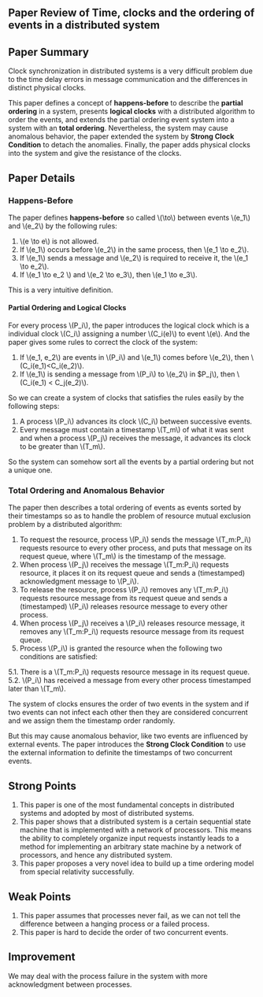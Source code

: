 ## Paper Review of Time, clocks and the ordering of events in a distributed system

## Paper Summary

Clock synchronization in distributed systems is a very difficult problem due to the time delay errors in message communication and the differences in distinct physical clocks. 

This paper defines a concept of **happens-before** to describe the **partial ordering** in a system, presents **logical clocks** with a distributed algorithm to order the events, and extends the partial ordering event system into a system with an **total ordering**.  Nevertheless, the system may cause anomalous behavior, the paper extended the system by **Strong Clock Condition** to detach the anomalies. Finally, the paper adds physical clocks into the system and give the resistance of the clocks.

## Paper Details
### Happens-Before

The paper defines **happens-before** so called \\(\to\\) between events \\(e_1\\) and \\(e_2\\) by the following rules:


1. \\(e \to e\\) is not allowed.
2. If \\(e_1\\) occurs before \\(e_2\\) in the same process, then \\(e_1 \to e_2\\).
3. If \\(e_1\\) sends a message and \\(e_2\\) is required to receive it, the \\(e_1 \to e_2\\).
4. If \\(e_1 \to e_2 \\) and \\(e_2 \to e_3\\), then \\(e_1 \to e_3\\).

This is a very intuitive definition.
####  Partial Ordering and Logical Clocks


For every process \\(P_i\\), the paper introduces the logical clock which is a individual clock \\(C_i\\) assigning a number \\(C_i(e)\\) to event \\(e\\). And the paper gives some rules to correct the clock of the system:

1. If \\(e_1, e_2\\) are events in \\(P_i\\) and \\(e_1\\) comes before \\(e_2\\), then \\(C_i(e_1)<C_i(e_2)\\).
2. If \\(e_1\\) is sending a message from \\(P_i\\) to \\(e_2\\) in $P_j\\), then \\(C_i(e_1) < C_j(e_2)\\).


So we can create a system of clocks that satisfies the rules easily by the following steps:


1. A process \\(P_i\\) advances its clock \\(C_i\\) between successive events.
2. Every message must contain a timestamp \\(T_m\\) of what it was sent and when a process \\(P_j\\) receives the message, it advances its clock to be greater than \\(T_m\\).


 So the system can somehow sort all the events by a partial ordering but not a unique one.

### Total Ordering and Anomalous Behavior

The paper then describes a total ordering of events as events sorted by their timestamps so as to handle the problem of resource mutual exclusion problem by a distributed algorithm:


1. To request the resource, process \\(P_i\\) sends the message \\(T_m:P_i\\) requests resource to every other process, and puts that message on its request queue, where \\(T_m\\) is the timestamp of the message.
2. When process \\(P_j\\) receives the message \\(T_m:P_i\\) requests resource, it places it on its request queue and sends a (timestamped) acknowledgment message to \\(P_i\\).
3. To release the resource, process \\(P_i\\) removes any \\(T_m:P_i\\) requests resource message from its request queue and sends a (timestamped) \\(P_i\\) releases resource message to every other process.
4. When process \\(P_j\\) receives a \\(P_i\\) releases resource message, it removes any \\(T_m:P_i\\) requests resource message from its request queue.
5. Process \\(P_i\\) is granted the resource when the following two conditions are satisfied: 
    
5.1. There is a \\(T_m:P_i\\) requests resource message in its request queue.
5.2. \\(P_i\\) has received a message from every other process timestamped later than \\(T_m\\).



The system of clocks ensures the order of two events in the system and if two events can not infect each other then they are considered concurrent and we assign them the timestamp order randomly. 


But this may cause anomalous behavior, like two events are influenced by external events. The paper introduces the **Strong Clock Condition** to use the external information to definite the timestamps of two concurrent events.


## Strong Points

1. This paper is one of the most fundamental concepts in distributed systems and adopted by most of distributed systems.
2. This paper shows that a distributed system is a certain sequential state machine that is implemented with a network of processors. This means the ability to completely organize input requests instantly leads to a method for implementing an arbitrary state machine by a network of processors, and hence any distributed system.
3. This paper proposes a very novel idea to build up a time ordering model from special relativity successfully.

## Weak Points


1. This paper assumes that processes never fail, as we can not tell the difference between a hanging process or a failed process.
2. This paper is hard to decide the order of two concurrent events.


## Improvement
We may deal with the process failure in the system with more acknowledgment between processes.